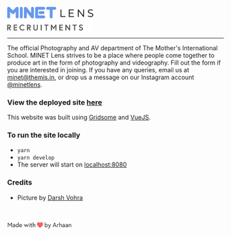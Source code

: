 [<img src="./readme/title.png" alt="MINET Lens Recruitments" width="200em" />](https://minet.co/lens)
<hr>

The official Photography and AV department of The Mother's International School. MINET Lens strives to be a place where people come together to produce art in the form of photography and videography. Fill out the form if you are interested in joining. If you have any queries, email us at [minet@themis.in](mailto:minet@themis.in), or drop us a message on our Instagram account [@minetlens](https://instagram.com/minetlens).

### View the deployed site [here](https://minet.co/lens)
This website was built using [Gridsome](https://gridsome.org/) and [VueJS](https://vuejs.org/).

### To run the site locally
- ``` yarn ```
- ``` yarn develop ```
- The server will start on [localhost:8080](http://localhost:8080)

### Credits
- Picture by [Darsh Vohra](https://instagram.com/darsh_vohra)

<br>

[<img src="./readme/madewithlove.png" alt="Made with love by Arhaan Bahadur" width="150em" />](https://arhaanb.co)
